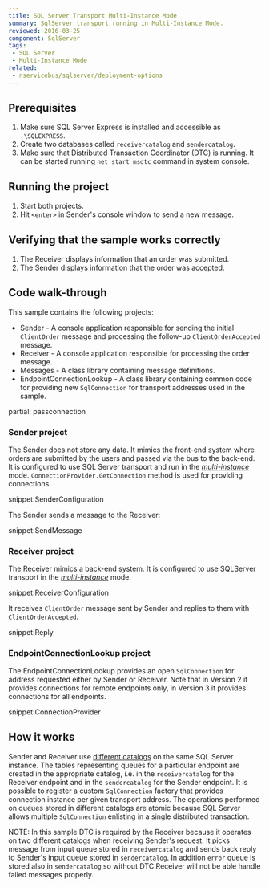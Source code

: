```yaml
---
title: SQL Server Transport Multi-Instance Mode
summary: SqlServer transport running in Multi-Instance Mode.
reviewed: 2016-03-25
component: SqlServer
tags:
 - SQL Server
 - Multi-Instance Mode
related:
 - nservicebus/sqlserver/deployment-options
---
```



## Prerequisites

 1. Make sure SQL Server Express is installed and accessible as `.\SQLEXPRESS`.
 1. Create two databases called `receivercatalog` and `sendercatalog`.
 1. Make sure that Distributed Transaction Coordinator (DTC) is running. It can be started running `net start msdtc` command in system console.


## Running the project

 1. Start both projects.
 1. Hit `<enter>` in Sender's console window to send a new message.


## Verifying that the sample works correctly

 1. The Receiver displays information that an order was submitted.
 1. The Sender displays information that the order was accepted.


## Code walk-through

This sample contains the following projects:

 * Sender - A console application responsible for sending the initial `ClientOrder` message and processing the follow-up `ClientOrderAccepted` message.
 * Receiver - A console application responsible for processing the order message.
 * Messages - A class library containing message definitions.
 * EndpointConnectionLookup - A class library containing common code for providing new `SqlConnection` for transport addresses used in the sample.

partial: passconnection


### Sender project

The Sender does not store any data. It mimics the front-end system where orders are submitted by the users and passed via the bus to the back-end. It is configured to use SQL Server transport and run in the [*multi-instance*](/nservicebus/sqlserver/deployment-options.md#multi-instance) mode. `ConnectionProvider.GetConnection` method is used for providing connections.

snippet:SenderConfiguration

The Sender sends a message to the Receiver:

snippet:SendMessage


### Receiver project

The Receiver mimics a back-end system. It is configured to use SQLServer transport in the [*multi-instance*](/nservicebus/sqlserver/deployment-options.md#multi-instance) mode.

snippet:ReceiverConfiguration

It receives `ClientOrder` message sent by Sender and replies to them with `ClientOrderAccepted`.

snippet:Reply


### EndpointConnectionLookup project

The EndpointConnectionLookup provides an open `SqlConnection` for address requested either by Sender or Receiver. Note that in Version 2 it provides connections for remote endpoints only, in Version 3 it provides connections for all endpoints.

snippet:ConnectionProvider


## How it works

Sender and Receiver use [different catalogs](/nservicebus/sqlserver/deployment-options.md) on the same SQL Server instance. The tables representing queues for a particular endpoint are created in the appropriate catalog, i.e. in the `receivercatalog` for the Receiver endpoint and in the `sendercatalog` for the Sender endpoint. It is possible to register a custom `SqlConnection` factory that provides connection instance per given transport address. The operations performed on queues stored in different catalogs are atomic because SQL Server allows multiple `SqlConnection` enlisting in a single distributed transaction.

NOTE: In this sample DTC is required by the Receiver because it operates on two different catalogs when receiving Sender's request. It picks message from input queue stored in `receivercatalog` and sends back reply to Sender's input queue stored in `sendercatalog`. In addition `error` queue is stored also in `sendercatalog` so without DTC Receiver will not be able handle failed messages properly.
